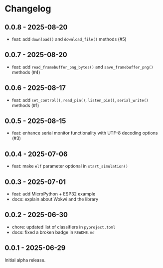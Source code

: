 # Changelog

## 0.0.8 - 2025-08-20

- feat: add `download()` and `download_file()` methods (#5)

## 0.0.7 - 2025-08-20

- feat: add `read_framebuffer_png_bytes()` and `save_framebuffer_png()` methods (#4)

## 0.0.6 - 2025-08-17

- feat: add `set_control()`, `read_pin()`, `listen_pin()`, `serial_write()` methods (#1)

## 0.0.5 - 2025-08-15

- feat: enhance serial monitor functionality with UTF-8 decoding options (#3)

## 0.0.4 - 2025-07-06

- feat: make `elf` parameter optional in `start_simulation()`

## 0.0.3 - 2025-07-01

- feat: add MicroPython + ESP32 example
- docs: explain about Wokwi and the library

## 0.0.2 - 2025-06-30

- chore: updated list of classifiers in `pyproject.toml`
- docs: fixed a broken badge in `README.md`

## 0.0.1 - 2025-06-29

Initial alpha release.
